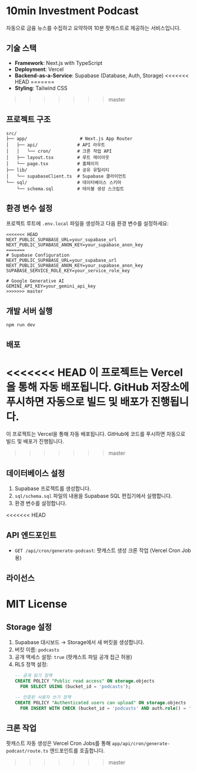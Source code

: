 # 10min Investment Podcast

자동으로 금융 뉴스를 수집하고 요약하여 10분 팟캐스트로 제공하는 서비스입니다.

## 기술 스택

- **Framework**: Next.js with TypeScript
- **Deployment**: Vercel
- **Backend-as-a-Service**: Supabase (Database, Auth, Storage)
<<<<<<< HEAD
=======
- **Styling**: Tailwind CSS
>>>>>>> master

## 프로젝트 구조

```
src/
├── app/                    # Next.js App Router
│   ├── api/               # API 라우트
│   │   └── cron/          # 크론 작업 API
│   ├── layout.tsx         # 루트 레이아웃
│   └── page.tsx           # 홈페이지
├── lib/                   # 공유 유틸리티
│   └── supabaseClient.ts  # Supabase 클라이언트
└── sql/                   # 데이터베이스 스키마
    └── schema.sql         # 테이블 생성 스크립트
```

## 환경 변수 설정

프로젝트 루트에 `.env.local` 파일을 생성하고 다음 환경 변수를 설정하세요:

```env
<<<<<<< HEAD
NEXT_PUBLIC_SUPABASE_URL=your_supabase_url
NEXT_PUBLIC_SUPABASE_ANON_KEY=your_supabase_anon_key
=======
# Supabase Configuration
NEXT_PUBLIC_SUPABASE_URL=your_supabase_url
NEXT_PUBLIC_SUPABASE_ANON_KEY=your_supabase_anon_key
SUPABASE_SERVICE_ROLE_KEY=your_service_role_key

# Google Generative AI
GEMINI_API_KEY=your_gemini_api_key
>>>>>>> master
```

## 개발 서버 실행

```bash
npm run dev
```

## 배포

<<<<<<< HEAD
이 프로젝트는 Vercel을 통해 자동 배포됩니다. GitHub 저장소에 푸시하면 자동으로 빌드 및 배포가 진행됩니다.
=======
이 프로젝트는 Vercel을 통해 자동 배포됩니다. GitHub에 코드를 푸시하면 자동으로 빌드 및 배포가 진행됩니다.
>>>>>>> master

## 데이터베이스 설정

1. Supabase 프로젝트를 생성합니다.
2. `sql/schema.sql` 파일의 내용을 Supabase SQL 편집기에서 실행합니다.
3. 환경 변수를 설정합니다.

<<<<<<< HEAD
## API 엔드포인트

- `GET /api/cron/generate-podcast`: 팟캐스트 생성 크론 작업 (Vercel Cron Job용)

## 라이선스

MIT License
=======
## Storage 설정

1. Supabase 대시보드 → Storage에서 새 버킷을 생성합니다.
2. 버킷 이름: `podcasts`
3. 공개 액세스 설정: `true` (팟캐스트 파일 공개 접근 허용)
4. RLS 정책 설정:
   ```sql
   -- 공개 읽기 정책
   CREATE POLICY "Public read access" ON storage.objects
     FOR SELECT USING (bucket_id = 'podcasts');
   
   -- 인증된 사용자 쓰기 정책
   CREATE POLICY "Authenticated users can upload" ON storage.objects
     FOR INSERT WITH CHECK (bucket_id = 'podcasts' AND auth.role() = 'authenticated');
   ```

## 크론 작업

팟캐스트 자동 생성은 Vercel Cron Jobs를 통해 `app/api/cron/generate-podcast/route.ts` 엔드포인트를 호출합니다.
>>>>>>> master
